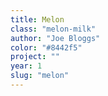 ```yaml
---
title: Melon
class: "melon-milk"
author: "Joe Bloggs"
color: "#8442f5"
project: ""
year: 1
slug: "melon"
---
```

